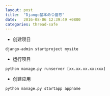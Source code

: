 ```yaml
---
layout: post
title:  "Django基本命令备忘"
date:   2016-08-06 12:39:49 +0800
categories: thread-safe
---
```


* 创建项目

```
django-admin startproject mysite
```

* 运行项目

```
python manage.py runserver [xx.xx.xx.xx:xxx]
```

* 创建应用

```
python manage.py startapp appname
```

